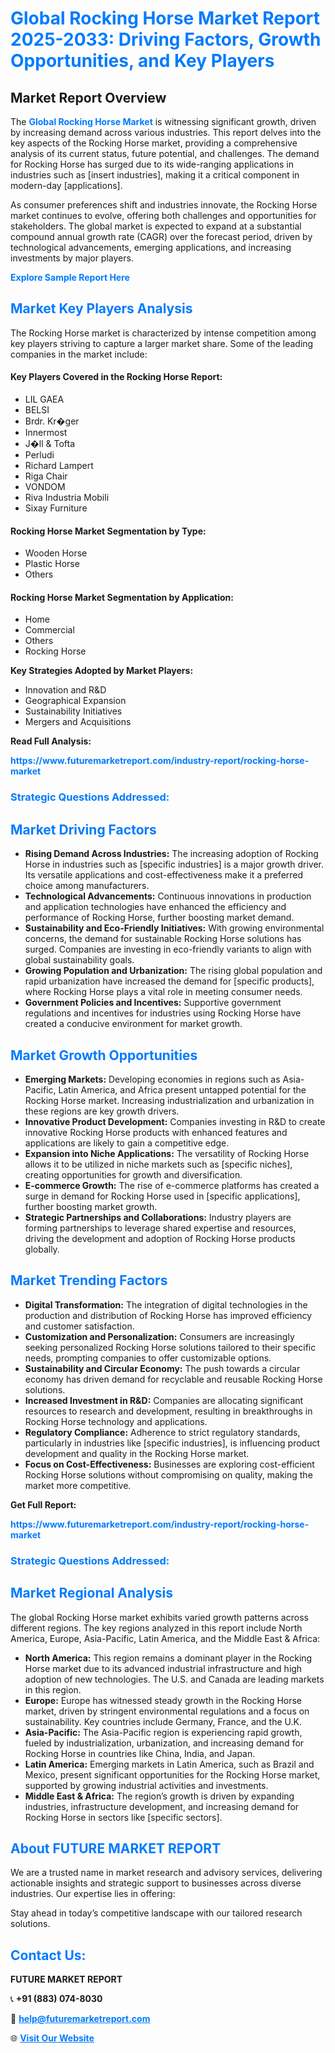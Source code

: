 <h1 style="color: #007BFF;">Global Rocking Horse Market Report 2025-2033: Driving Factors, Growth Opportunities, and Key Players</h1>

<section id="overview">
<h2>Market Report Overview</h2>
<p>The <a href="https://www.futuremarketreport.com/industry-report/rocking-horse-market" style="color: #007BFF; text-decoration: none;"><strong>Global Rocking Horse Market</strong></a> is witnessing significant growth, driven by increasing demand across various industries. This report delves into the key aspects of the Rocking Horse market, providing a comprehensive analysis of its current status, future potential, and challenges. The demand for Rocking Horse has surged due to its wide-ranging applications in industries such as [insert industries], making it a critical component in modern-day [applications].</p>
<p>As consumer preferences shift and industries innovate, the Rocking Horse market continues to evolve, offering both challenges and opportunities for stakeholders. The global market is expected to expand at a substantial compound annual growth rate (CAGR) over the forecast period, driven by technological advancements, emerging applications, and increasing investments by major players.</p>
</section>

<section id="overview">
<p><a href="https://www.futuremarketreport.com/request-sample/reportId=112692" style="color: #007BFF; text-decoration: none;"><strong>Explore Sample Report Here</strong></a></p>
</section>

<section id="key-players">
<h2 style="color: #007BFF;">Market Key Players Analysis</h2>
<p>The Rocking Horse market is characterized by intense competition among key players striving to capture a larger market share. Some of the leading companies in the market include:</p>
<h4>Key Players Covered in the Rocking Horse Report:</h4>
<ul><li>LIL GAEA</li><li>BELSI</li><li>Brdr. Kr�ger</li><li>Innermost</li><li>J�ll &amp; Tofta</li><li>Perludi</li><li>Richard Lampert</li><li>Riga Chair</li><li>VONDOM</li><li>Riva Industria Mobili</li><li>Sixay Furniture</li></ul>
<h4>Rocking Horse Market Segmentation by Type:</h4>
<ul><li>Wooden Horse</li><li>Plastic Horse</li><li>Others</li></ul>

<h4>Rocking Horse Market Segmentation by Application:</h4>
<ul><li>Home</li><li>Commercial</li><li>Others</li><li>Rocking Horse</li></ul>
<p><strong>Key Strategies Adopted by Market Players:</strong></p>
<ul>
<li>Innovation and R&D</li>
<li>Geographical Expansion</li>
<li>Sustainability Initiatives</li>
<li>Mergers and Acquisitions</li>
</ul>
</section>

<section>
<p><strong>Read Full Analysis: </strong></p><a href="https://www.futuremarketreport.com/industry-report/rocking-horse-market" style="color: #007BFF; text-decoration: none;"><strong>https://www.futuremarketreport.com/industry-report/rocking-horse-market</strong></a>
<h3 style="color: #007BFF;">Strategic Questions Addressed:</h3>
</section>

<section id="driving-factors">
<h2 style="color: #007BFF;">Market Driving Factors</h2>
<ul>
<li><strong>Rising Demand Across Industries:</strong> The increasing adoption of Rocking Horse in industries such as [specific industries] is a major growth driver. Its versatile applications and cost-effectiveness make it a preferred choice among manufacturers.</li>
<li><strong>Technological Advancements:</strong> Continuous innovations in production and application technologies have enhanced the efficiency and performance of Rocking Horse, further boosting market demand.</li>
<li><strong>Sustainability and Eco-Friendly Initiatives:</strong> With growing environmental concerns, the demand for sustainable Rocking Horse solutions has surged. Companies are investing in eco-friendly variants to align with global sustainability goals.</li>
<li><strong>Growing Population and Urbanization:</strong> The rising global population and rapid urbanization have increased the demand for [specific products], where Rocking Horse plays a vital role in meeting consumer needs.</li>
<li><strong>Government Policies and Incentives:</strong> Supportive government regulations and incentives for industries using Rocking Horse have created a conducive environment for market growth.</li>
</ul>
</section>

<section id="growth-opportunities">
<h2 style="color: #007BFF;">Market Growth Opportunities</h2>
<ul>
<li><strong>Emerging Markets:</strong> Developing economies in regions such as Asia-Pacific, Latin America, and Africa present untapped potential for the Rocking Horse market. Increasing industrialization and urbanization in these regions are key growth drivers.</li>
<li><strong>Innovative Product Development:</strong> Companies investing in R&D to create innovative Rocking Horse products with enhanced features and applications are likely to gain a competitive edge.</li>
<li><strong>Expansion into Niche Applications:</strong> The versatility of Rocking Horse allows it to be utilized in niche markets such as [specific niches], creating opportunities for growth and diversification.</li>
<li><strong>E-commerce Growth:</strong> The rise of e-commerce platforms has created a surge in demand for Rocking Horse used in [specific applications], further boosting market growth.</li>
<li><strong>Strategic Partnerships and Collaborations:</strong> Industry players are forming partnerships to leverage shared expertise and resources, driving the development and adoption of Rocking Horse products globally.</li>
</ul>
</section>

<section id="trending-factors">
<h2 style="color: #007BFF;">Market Trending Factors</h2>
<ul>
<li><strong>Digital Transformation:</strong> The integration of digital technologies in the production and distribution of Rocking Horse has improved efficiency and customer satisfaction.</li>
<li><strong>Customization and Personalization:</strong> Consumers are increasingly seeking personalized Rocking Horse solutions tailored to their specific needs, prompting companies to offer customizable options.</li>
<li><strong>Sustainability and Circular Economy:</strong> The push towards a circular economy has driven demand for recyclable and reusable Rocking Horse solutions.</li>
<li><strong>Increased Investment in R&D:</strong> Companies are allocating significant resources to research and development, resulting in breakthroughs in Rocking Horse technology and applications.</li>
<li><strong>Regulatory Compliance:</strong> Adherence to strict regulatory standards, particularly in industries like [specific industries], is influencing product development and quality in the Rocking Horse market.</li>
<li><strong>Focus on Cost-Effectiveness:</strong> Businesses are exploring cost-efficient Rocking Horse solutions without compromising on quality, making the market more competitive.</li>
</ul>
</section>

<section>
<p><strong>Get Full Report: </strong></p><a href="https://www.futuremarketreport.com/industry-report/rocking-horse-market" style="color: #007BFF; text-decoration: none;"><strong>https://www.futuremarketreport.com/industry-report/rocking-horse-market</strong></a>
<h3 style="color: #007BFF;">Strategic Questions Addressed:</h3>
</section>


<section id="regional-analysis">
<h2 style="color: #007BFF;">Market Regional Analysis</h2>
<p>The global Rocking Horse market exhibits varied growth patterns across different regions. The key regions analyzed in this report include North America, Europe, Asia-Pacific, Latin America, and the Middle East & Africa:</p>
<ul>
<li><strong>North America:</strong> This region remains a dominant player in the Rocking Horse market due to its advanced industrial infrastructure and high adoption of new technologies. The U.S. and Canada are leading markets in this region.</li>
<li><strong>Europe:</strong> Europe has witnessed steady growth in the Rocking Horse market, driven by stringent environmental regulations and a focus on sustainability. Key countries include Germany, France, and the U.K.</li>
<li><strong>Asia-Pacific:</strong> The Asia-Pacific region is experiencing rapid growth, fueled by industrialization, urbanization, and increasing demand for Rocking Horse in countries like China, India, and Japan.</li>
<li><strong>Latin America:</strong> Emerging markets in Latin America, such as Brazil and Mexico, present significant opportunities for the Rocking Horse market, supported by growing industrial activities and investments.</li>
<li><strong>Middle East & Africa:</strong> The region’s growth is driven by expanding industries, infrastructure development, and increasing demand for Rocking Horse in sectors like [specific sectors].</li>
</ul>
</section>

<footer>
<h2 style="color: #007BFF;">About FUTURE MARKET REPORT</h2>
<p>We are a trusted name in market research and advisory services, delivering actionable insights and strategic support to businesses across diverse industries. Our expertise lies in offering:</p>

<p>Stay ahead in today’s competitive landscape with our tailored research solutions.</p>

<h2 style="color: #007BFF;">Contact Us:</h2>
<p><strong>FUTURE MARKET REPORT</strong></p>
<p>📞 <strong>+91 (883) 074-8030</strong></p>
<p>📧 <strong><a href="mailto:help@futuremarketreport.com" style="color: #007BFF;">help@futuremarketreport.com</a></strong></p>
<p>🌐 <strong><a href="https://www.futuremarketreport.com/" style="color: #007BFF;">Visit Our Website</a></strong></p>
</footer>